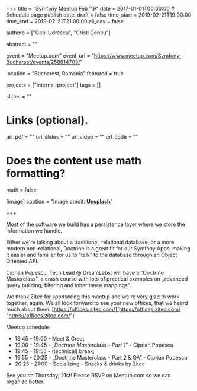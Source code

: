 +++
title = "Symfony Meetup Feb '19"
date = 2017-01-01T00:00:00  # Schedule page publish date.
draft = false
time_start = 2019-02-21T19:00:00
time_end = 2019-02-21T21:00:00
all_day = false

authors = ["Gabi Udrescu", "Cristi Conțiu"]

abstract = ""

event = "Meetup.com"
event_url = "https://www.meetup.com/Symfony-Bucharest/events/258814703/"

location = "Bucharest, Romania"
featured = true

projects = ["internal-project"]
tags = []

slides = ""

# Links (optional).
url_pdf = ""
url_slides = ""
url_video = ""
url_code = ""

# Does the content use math formatting?
math = false

[image]
  caption = "Image credit: [**Unsplash**](https://unsplash.com/photos/bzdhc5b3Bxs)"

+++

Most of the software we build has a persistence layer where we store the information we handle.  
  
Either we're talking about a traditional, relational database, or a more modern non-relational, Doctrine is a great fit for our Symfony Apps, making it easier and familiar for us to "talk" to the database through an Object Oriented API.  
  
Ciprian Popescu, Tech Lead @ DreamLabs, will have a "Doctrine Masterclass", a crash course with lots of practical examples on „advanced query building, filtering and inheritance mappings”.  
  
We thank Zitec for sponsoring this meetup and we're very glad to work together, again. We all look forward to see your new offices, that we heard much about them: [https://offices.zitec.com/](https://offices.zitec.com/ "https://offices.zitec.com/")  
  
Meetup schedule:  

 - 18:45 - 19:00 - Meet & Greet
 - 19:00 - 19:45 - „*Doctrine Masterclass - Part 1*” - Ciprian Popescu
 - 19:45 - 19:55 - (technical) break;
 - 19:55 - 20:25 - „Doctrine Masterclass - Part 2 & QA” - Ciprian Popescu
 - 20:25 - 21:00 - Socializing - Snacks & drinks by Zitec

  
See you on Thursday, 21st! Please RSVP on Meetup.com so we can organize better.
<!--stackedit_data:
eyJoaXN0b3J5IjpbODEzOTc1MTgxLDEwNjAzMTQ5MDJdfQ==
-->
